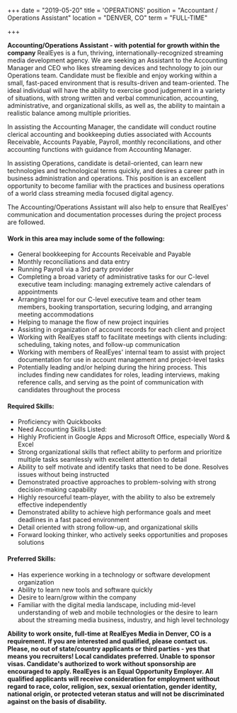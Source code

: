 +++
date = "2019-05-20"
title = 'OPERATIONS'
position = "Accountant / Operations Assistant"
location = "DENVER, CO"
term = "FULL-TIME"

+++

**Accounting/Operations Assistant - with potential for growth within the company**
RealEyes is a fun, thriving, internationally-recognized streaming media development agency. We are seeking an Assistant to the Accounting Manager and CEO who likes streaming devices and technology to join our Operations team. Candidate must be flexible and enjoy working within a small, fast-paced environment that is results-driven and team-oriented. The ideal individual will have the ability to exercise good judgement in a variety of situations, with strong written and verbal communication, accounting, administrative, and organizational skills, as well as, the ability to maintain a realistic balance among multiple priorities.


In assisting the Accounting Manager, the candidate will conduct routine clerical accounting and bookkeeping duties associated with Accounts Receivable, Accounts Payable, Payroll, monthly reconciliations, and other accounting functions with guidance from Accounting Manager.

In assisting Operations, candidate is detail-oriented, can learn new technologies and technological terms quickly, and desires a career path in business administration and operations. This position is an excellent opportunity to become familiar with the practices and business operations of a world class streaming media focused digital agency.

The Accounting/Operations Assistant will also help to ensure that RealEyes' communication and documentation processes during the project process are followed.



#### **Work in this area may include some of the following:**
* General bookkeeping for Accounts Receivable and Payable
* Monthly reconciliations and data entry
* Running Payroll via a 3rd party provider 
* Completing a broad variety of administrative tasks for our C-level executive team including: managing extremely active calendars of appointments
* Arranging travel for our C-level executive team and other team members, booking transportation, securing lodging, and arranging meeting accommodations
* Helping to manage the flow of new project inquiries
* Assisting in organization of account records for each client and project
* Working with RealEyes staff to facilitate meetings with clients including: scheduling, taking notes, and follow-up communication
* Working with members of RealEyes' internal team to assist with project documentation for use in account management and project-level tasks
* Potentially leading and/or helping during the hiring process. This includes finding new candidates for roles, leading interviews, making reference calls, and serving as the point of communication with candidates throughout the process

#### **Required Skills:**
* Proficiency with Quickbooks
* Need Accounting Skills Listed:
* Highly Proficient in Google Apps and Microsoft Office, especially Word & Excel
* Strong organizational skills that reflect ability to perform and prioritize multiple tasks seamlessly with excellent attention to detail
* Ability to self motivate and identify tasks that need to be done. Resolves issues without being instructed
* Demonstrated proactive approaches to problem-solving with strong decision-making capability
* Highly resourceful team-player, with the ability to also be extremely effective independently
* Demonstrated ability to achieve high performance goals and meet deadlines in a fast paced environment
* Detail oriented with strong follow-up, and organizational skills
* Forward looking thinker, who actively seeks opportunities and proposes solutions


#### **Preferred Skills:**
* Has experience working in a technology or software development organization
* Ability to learn new tools and software quickly
* Desire to learn/grow within the company
* Familiar with the digital media landscape, including mid-level understanding of web and mobile technologies or the desire to learn about the streaming media business, industry, and high level technology


**Ability to work onsite, full-time at RealEyes Media in Denver, CO is a requirement. If you are interested and qualified, please contact us.
Please, no out of state/country applicants or third parties - yes that means you recruiters! Local candidates preferred. Unable to sponsor visas. Candidate's authorized to work without sponsorship are encouraged to apply.
RealEyes is an Equal Opportunity Employer. All qualified applicants will receive consideration for employment without regard to race, color, religion, sex, sexual orientation, gender identity, national origin, or protected veteran status and will not be discriminated against on the basis of disability.**
